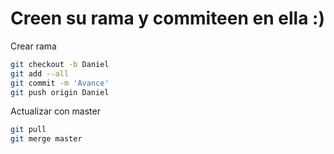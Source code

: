 # Creen su rama y commiteen en ella :)


Crear rama
```bash
git checkout -b Daniel
git add --all
git commit -m 'Avance'
git push origin Daniel
```

Actualizar con master
```bash
git pull
git merge master
```
